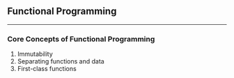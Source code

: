 ## Functional Programming
___
### Core Concepts of Functional Programming
1. Immutability
2. Separating functions and data
3. First-class functions